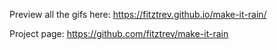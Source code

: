 Preview all the gifs here: <https://fitztrev.github.io/make-it-rain/>

Project page: <https://github.com/fitztrev/make-it-rain>